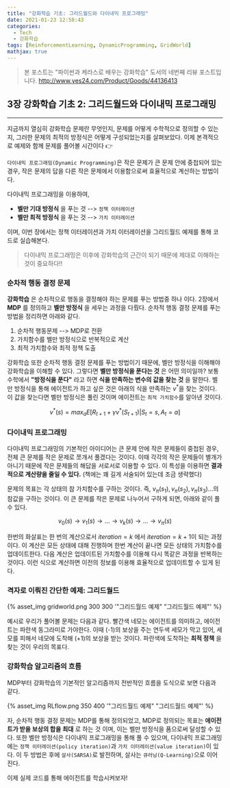 ```yaml
---
title: "강화학습 기초: 그리드월드와 다이내믹 프로그래밍"
date: 2021-01-23 12:58:43
categories:
  - Tech
  - 강화학습
tags: [ReinforcementLearning, DynamicProgramming, GridWorld]
mathjax: true
---
```


> 본 포스트는 "파이썬과 케라스로 배우는 강화학습" 도서의 네번째 리뷰 포스트입니다.
> http://www.yes24.com/Product/Goods/44136413

## 3장 강화학습 기초 2: 그리드월드와 다이내믹 프로그래밍

---

지금까지 열심히 강화학습 문제란 무엇인지, 문제를 어떻게 수학적으로 정의할 수 있는지, 그러한 문제의 최적의 방정식은 어떻게 구성되었는지를 살펴보았다. 이제 본격적으로 예제와 함께 문제를 풀어볼 시간이다 👉

`다이내믹 프로그래밍(Dynamic Programming)`은 작은 문제가 큰 문제 안에 중첩되어 있는 경우, 작은 문제의 답을 다른 작은 문제에서 이용함으로써 효율적으로 계산하는 방법이다.

다이내믹 프로그래밍을 이용하여,

- **벨만 기대 방정식** 을 푸는 것 --> `정책 이터레이션`
- **벨만 최적 방정식** 을 푸는 것 --> `가치 이터레이션`

이며, 이번 장에서는 정책 이터레이션과 가치 이터레이션을 그리드월드 예제를 통해 코드로 실습해본다.

> 다이내믹 프로그래밍은 이후에 강화학습의 근간이 되기 때문에 제대로 이해하는 것이 중요하다!!

### 순차적 행동 결정 문제

**강화학습** 은 순차적으로 행동을 결정해야 하는 문제를 푸는 방법중 하나 이다. 2장에서 **MDP** 를 정의하고 **벨만 방정식** 을 세우는 과정을 다뤘다. 순차적 행동 결정 문제를 푸는 방법을 정리하면 아래와 같다.

1. 순차적 행동문제 --> MDP로 전환
2. 가치함수를 벨만 방정식으로 반복적으로 계산
3. 최적 가치함수와 최적 정책 도출

강화학습 또한 순차적 행동 결정 문제를 푸는 방법이기 때문에, 벨만 방정식을 이해해야 강화학습을 이해할 수 있다. 그렇다면 **벨만 방정식을 푼다는 것** 은 어떤 의미일까? 보통 수학에서 **"방정식을 푼다"** 라고 하면 **식을 만족하는 변수의 값을 찾는 것** 을 말한다. 벨만 방정식을 통해 에이전트가 하고 싶은 것은 아래의 식을 만족하는 $v^*$을 찾는 것이다. 이 값을 찾는다면 벨만 방정식은 풀린 것이며 에이전트는 `최적 가치함수`를 알아낸 것이다.

$$v^*(s) = max_{a}E[R_{t+1} + \gamma v^*(S_{t+1}) | S_t=s, A_t=a]$$

### 다이내믹 프로그래밍

다이내믹 프로그래밍의 기본적인 아이디어는 큰 문제 안에 작은 문제들이 중첩된 경우, 전체 큰 문제를 작은 문제로 쪼개서 풀겠다는 것이다. 이때 각각의 작은 문제들이 별개가 아니기 때문에 작은 문제들의 해답을 서로서로 이용할 수 있다. 이 특성을 이용하면 **결과적으로 계산량을 줄일 수 있다.** (책에는 꽤 길게 서술되어 있는데 조금 생략했다)

문제의 목표는 각 상태의 참 가치함수를 구하는 것이다. 즉, $v_\pi (s_1), v_\pi (s_2), v_\pi (s_3) ...$의 참값을 구하는 것이다. 이 큰 문제를 작은 문제로 나누어서 구하게 되면, 아래와 같이 풀 수 있다.

$$v_0(s) \to v_1(s) \to ... \to v_k(s) \to ... \to v_\pi (s)$$

한번의 화살표는 한 번의 계산으로서 $iteration = k$ 에서 $iteration=k+1$이 되는 과정이다. 이 계산은 모든 상태에 대해 진행하며 한번 계산이 끝나면 모든 상태의 가치함수를 업데이트한다. 다음 계산은 업데이트된 가치함수를 이용해 다시 똑같은 과정을 반복하는 것이다. 이런 식으로 계산하면 이전의 정보를 이용해 효율적으로 업데이트할 수 있게 된다.

### 격자로 이뤄진 간단한 예제: 그리드월드

{% asset_img gridworld.png 300 300 '"그리드월드 예제" "그리드월드 예제"' %}

예시로 우리가 풀어볼 문제는 다음과 같다. 빨간색 네모는 에이전트를 의미하고, 에이전트는 파란색 동그라미로 가야한다. 이때 (-1)의 보상을 주는 연두색 세모가 막고 있어, 세모를 피해서 네모에 도착해 (+1)의 보상을 받는 것이다. 파란색에 도착하는 **최적 정책** 을 찾는 것이 우리의 목표다.

### 강화학습 알고리즘의 흐름

MDP부터 강화학습의 기본적인 알고리즘까지 전반적인 흐름을 도식으로 보면 다음과 같다.

{% asset_img RLflow.png 350 400 '"그리드월드 예제" "그리드월드 예제"' %}

자, 순차적 행동 결정 문제는 MDP를 통해 정의되었고, MDP로 정의되는 목표는 **에이전트가 받을 보상의 합을 최대** 로 하는 것 이며, 이는 벨만 방정식을 품으로써 달성할 수 있다. 또한 벨만 방정식은 다이내믹 프로그래밍을 통해 풀 수 있으며, 다이내믹 프로그래밍에는 `정책 이터레이션(policy iteration)`과 `가치 이터레이션(value iteration)`이 있다. 이 두 방법은 후에 `살사(SARSA)`로 발전하며, 살사는 `큐러닝(Q-Learning)`으로 이어진다.

이제 실제 코드를 통해 에이전트를 학습시켜보자!
